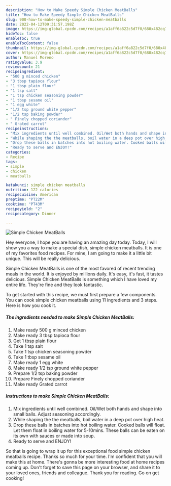 ```yaml
---
description: "How to Make Speedy Simple Chicken MeatBalls"
title: "How to Make Speedy Simple Chicken MeatBalls"
slug: 900-how-to-make-speedy-simple-chicken-meatballs
date: 2022-04-12T09:31:57.198Z
image: https://img-global.cpcdn.com/recipes/a1aff6a822c5d7f0/680x482cq70/simple-chicken-meatballs-recipe-main-photo.jpg
hideToc: false
enableToc: true
enableTocContent: false
thumbnail: https://img-global.cpcdn.com/recipes/a1aff6a822c5d7f0/680x482cq70/simple-chicken-meatballs-recipe-main-photo.jpg
cover: https://img-global.cpcdn.com/recipes/a1aff6a822c5d7f0/680x482cq70/simple-chicken-meatballs-recipe-main-photo.jpg
author: Manuel Moreno
ratingvalue: 3.9
reviewcount: 21
recipeingredient:
- "500 g minced chicken"
- "3 tbsp tapioca flour"
- "1 tbsp plain flour"
- "1 tsp salt"
- "1 tsp chicken seasoning powder"
- "1 tbsp sesame oil"
- "1 egg white"
- "1/2 tsp ground white pepper"
- "1/2 tsp baking powder"
- " Finely chopped coriander"
- " Grated carrot"
recipeinstructions:
- "Mix ingredients until well combined. Oil/Wet both hands and shape into small balls. Adjust seasoning accordingly."
- "While shaping the the meatballs, boil water in a deep pot over high heat."
- "Drop these balls in batches into hot boiling water. Cooked balls will float. Let them float in boiling water for 5-10mins. These balls can be eaten on its own with sauces or made into soup."
- "Ready to serve and ENJOY!"
categories:
- Recipe
tags:
- simple
- chicken
- meatballs

katakunci: simple chicken meatballs 
nutrition: 122 calories
recipecuisine: American
preptime: "PT22M"
cooktime: "PT43M"
recipeyield: "2"
recipecategory: Dinner

---
```



![Simple Chicken MeatBalls](https://img-global.cpcdn.com/recipes/a1aff6a822c5d7f0/680x482cq70/simple-chicken-meatballs-recipe-main-photo.jpg)

Hey everyone, I hope you are having an amazing day today. Today, I will show you a way to make a special dish, simple chicken meatballs. It is one of my favorites food recipes. For mine, I am going to make it a little bit unique. This will be really delicious.



Simple Chicken MeatBalls is one of the most favored of recent trending meals in the world. It is enjoyed by millions daily. It's easy, it's fast, it tastes delicious. Simple Chicken MeatBalls is something which I have loved my entire life. They're fine and they look fantastic.


To get started with this recipe, we must first prepare a few components. You can cook simple chicken meatballs using 11 ingredients and 3 steps. Here is how you cook it.

<!--inarticleads1-->

##### The ingredients needed to make Simple Chicken MeatBalls:

1. Make ready 500 g minced chicken
1. Make ready 3 tbsp tapioca flour
1. Get 1 tbsp plain flour
1. Take 1 tsp salt
1. Take 1 tsp chicken seasoning powder
1. Take 1 tbsp sesame oil
1. Make ready 1 egg white
1. Make ready 1/2 tsp ground white pepper
1. Prepare 1/2 tsp baking powder
1. Prepare  Finely chopped coriander
1. Make ready  Grated carrot




<!--inarticleads2-->

##### Instructions to make Simple Chicken MeatBalls:

1. Mix ingredients until well combined. Oil/Wet both hands and shape into small balls. Adjust seasoning accordingly.
1. While shaping the the meatballs, boil water in a deep pot over high heat.
1. Drop these balls in batches into hot boiling water. Cooked balls will float. Let them float in boiling water for 5-10mins. These balls can be eaten on its own with sauces or made into soup.
1. Ready to serve and ENJOY!



So that is going to wrap it up for this exceptional food simple chicken meatballs recipe. Thanks so much for your time. I'm confident that you will make this at home. There's gonna be more interesting food at home recipes coming up. Don't forget to save this page on your browser, and share it to your loved ones, friends and colleague. Thank you for reading. Go on get cooking!

